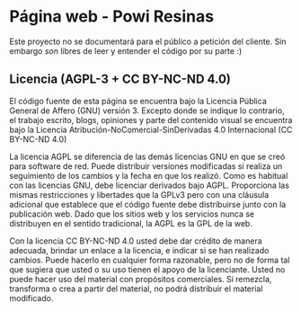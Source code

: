 # Página web - Powi Resinas

Este proyecto no se documentará para el público a petición del cliente. Sin embargo *son* libres de leer y entender el código por su parte :)

## Licencia (AGPL-3 + CC BY-NC-ND 4.0)
El código fuente de esta página se encuentra bajo la Licencia Pública General de Affero (GNU) versión 3. Excepto donde se indique lo contrario, el trabajo escrito, blogs, opiniones y parte del contenido visual se encuentra bajo la Licencia Atribución-NoComercial-SinDerivadas 4.0 Internacional (CC BY-NC-ND 4.0)

La licencia AGPL se diferencia de las demás licencias GNU en que se creó para software de red. Puede distribuir versiones modificadas si realiza un seguimiento de los cambios y la fecha en que los realizó. Como es habitual con las licencias GNU, debe licenciar derivados bajo AGPL. Proporciona las mismas restricciones y libertades que la GPLv3 pero con una cláusula adicional que establece que el código fuente debe distribuirse junto con la publicación web. Dado que los sitios web y los servicios nunca se distribuyen en el sentido tradicional, la AGPL es la GPL de la web.

Con la licencia CC BY-NC-ND 4.0 usted debe dar crédito de manera adecuada, brindar un enlace a la licencia, e indicar si se han realizado cambios. Puede hacerlo en cualquier forma razonable, pero no de forma tal que sugiera que usted o su uso tienen el apoyo de la licenciante. Usted no puede hacer uso del material con propósitos comerciales. Si remezcla, transforma o crea a partir del material, no podrá distribuir el material modificado.
